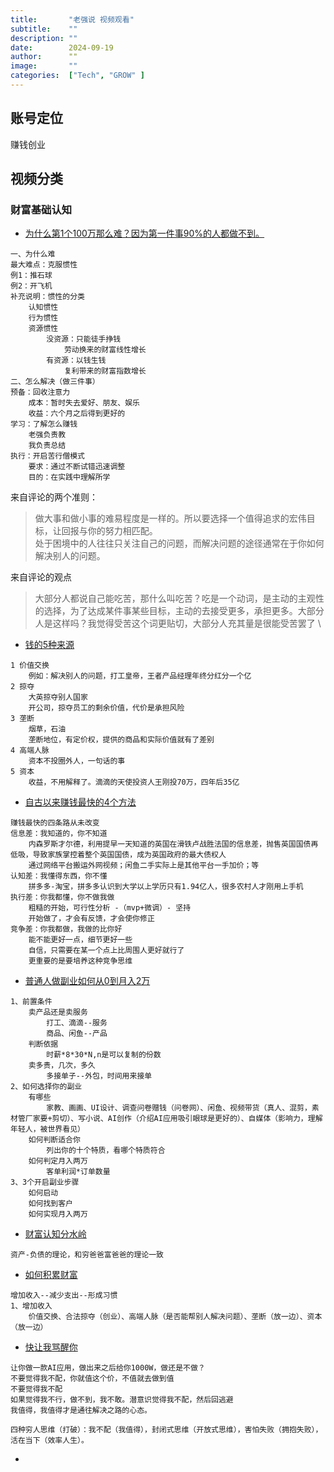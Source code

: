 ```yaml
---
title:       "老强说 视频观看"
subtitle:    ""
description: ""
date:        2024-09-19
author:      ""
image:       ""
categories:  ["Tech", "GROW" ]
---
```


## 账号定位
赚钱创业

## 视频分类
### 财富基础认知
- [为什么第1个100万那么难？因为第一件事90%的人都做不到。](https://www.bilibili.com/video/BV1iLYaeZEoa/?spm_id_from=333.788&vd_source=26664e56fc6bff8f3d45bf653d618d5b)
```
一、为什么难
最大难点：克服惯性
例1：推石球
例2：开飞机
补充说明：惯性的分类
    认知惯性
    行为惯性
    资源惯性
        没资源：只能徒手挣钱
            劳动换来的财富线性增长
        有资源：以钱生钱
            复利带来的财富指数增长
二、怎么解决（做三件事）
预备：回收注意力
    成本：暂时失去爱好、朋友、娱乐
    收益：六个月之后得到更好的
学习：了解怎么赚钱
    老强负责教
    我负责总结
执行：开启苦行僧模式
    要求：通过不断试错迅速调整
    目的：在实践中理解所学
```
来自评论的两个准则：
> 做大事和做小事的难易程度是一样的。所以要选择一个值得追求的宏伟目标，让回报与你的努力相匹配。 \
> 处于困境中的人往往只关注自己的问题，而解决问题的途径通常在于你如何解决别人的问题。

来自评论的观点
> 大部分人都说自己能吃苦，那什么叫吃苦？吃是一个动词，是主动的主观性的选择，为了达成某件事某些目标，主动的去接受更多，承担更多。大部分人是这样吗？我觉得受苦这个词更贴切，大部分人充其量是很能受苦罢了 \

- [钱的5种来源](https://www.bilibili.com/video/BV1hFY7ekEgj/?spm_id_from=333.788&vd_source=26664e56fc6bff8f3d45bf653d618d5b)
```
1 价值交换
    例如：解决别人的问题，打工皇帝，王者产品经理年终分红分一个亿
2 掠夺
    大英掠夺别人国家
    开公司，掠夺员工的剩余价值，代价是承担风险
3 垄断
    烟草，石油
    垄断地位，有定价权，提供的商品和实际价值就有了差别
4 高端人脉
    资本不投圈外人，一句话的事
5 资本
    收益，不用解释了。滴滴的天使投资人王刚投70万，四年后35亿
```
- [自古以来赚钱最快的4个方法](https://www.bilibili.com/video/BV1j2eFe3EQC/?spm_id_from=pageDriver&vd_source=26664e56fc6bff8f3d45bf653d618d5b)
```
赚钱最快的四条路从未改变
信息差：我知道的，你不知道
    内森罗斯才尔德，利用提早一天知道的英国在滑铁卢战胜法国的信息差，抛售英国国债再低吸，导致家族掌控着整个英国国债，成为英国政府的最大债权人
    通过网络平台搬运外网视频；闲鱼二手实际上是其他平台一手加价；等
认知差：我懂得东西，你不懂
    拼多多-淘宝，拼多多认识到大学以上学历只有1.94亿人，很多农村人才刚用上手机
执行差：你我都懂，你不做我做
    粗糙的开始，可行性分析 -（mvp+微调）- 坚持
    开始做了，才会有反馈，才会使你修正
竞争差：你我都做，我做的比你好
    能不能更好一点，细节更好一些
    自信，只需要在某一个点上比周围人更好就行了
    更重要的是要培养这种竞争思维
```
- [普通人做副业如何从0到月入2万](https://www.bilibili.com/video/BV1c9eJeMERn/?spm_id_from=pageDriver&vd_source=26664e56fc6bff8f3d45bf653d618d5b)
```
1、前置条件
    卖产品还是卖服务
        打工、滴滴--服务
        商品、闲鱼--产品
    判断依据
        时薪*8*30*N,n是可以复制的份数
    卖多贵，几次，多久
        多接单子--外包，时间用来接单
2、如何选择你的副业
    有哪些
        家教、画画、UI设计、调查问卷赠钱（问卷网）、闲鱼、视频带货（真人、混剪，素材管厂家要+剪切）、写小说、AI创作（介绍AI应用吸引眼球是更好的）、自媒体（影响力，理解年轻人，被世界看见）
    如何判断适合你
        列出你的十个特质，看哪个特质符合
    如何判定月入两万
        客单利润*订单数量
3、3个开启副业步骤
    如何启动
    如何找到客户
    如何实现月入两万
```
- [财富认知分水岭](https://www.bilibili.com/video/BV1owWpeVEQt/?spm_id_from=pageDriver&vd_source=26664e56fc6bff8f3d45bf653d618d5b)
```
资产-负债的理论，和穷爸爸富爸爸的理论一致
```
- [如何积累财富](https://www.bilibili.com/video/BV1nxsFepEcz/?spm_id_from=pageDriver&vd_source=26664e56fc6bff8f3d45bf653d618d5b)
```
增加收入--减少支出--形成习惯
1、增加收入
    价值交换、合法掠夺（创业）、高端人脉（是否能帮别人解决问题）、垄断（放一边）、资本（放一边）

```
- [快让我骂醒你](https://www.bilibili.com/video/BV1BksMeCEfn/?spm_id_from=333.880.my_history.page.click&vd_source=26664e56fc6bff8f3d45bf653d618d5b)
```
让你做一款AI应用，做出来之后给你1000W，做还是不做？
不要觉得我不配，你就值这个价，不值就去做到值
不要觉得我不配
如果觉得我不行，做不到，我不敢。潜意识觉得我不配，然后回逃避
我值得，我值得才是通往解决之路的心态。

四种穷人思维（打破）：我不配（我值得），封闭式思维（开放式思维），害怕失败（拥抱失败），活在当下（效率人生）。
```

- []()